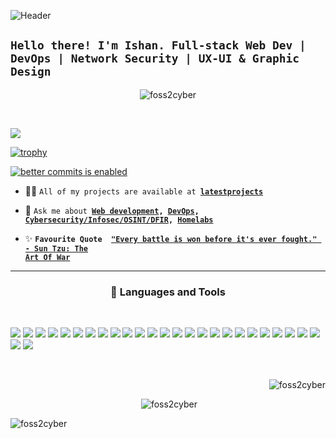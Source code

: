 ![Header](https://user-images.githubusercontent.com/74038190/221352987-68da234d-4d62-4e9d-9d7f-098dc657c2dc.gif)

## `Hello there! I'm Ishan. Full-stack Web Dev | DevOps | Network Security | UX-UI & Graphic Design`

<p align="center"><img src="https://user-images.githubusercontent.com/74038190/216644497-1951db19-8f3d-4e44-ac08-8e9d7e0d94a7.gif" alt="foss2cyber" /></p>
<br />

![](https://komarev.com/ghpvc/?username=foss2cyber&color=blue&style=for-the-badge)
<br />

[![trophy](https://github-profile-trophy.vercel.app/?username=foss2cyber&theme=radical)](https://github.com/foss2cyber)
<br />

[![better commits is enabled](https://img.shields.io/badge/better--commits-enabled?style=for-the-badge&logo=git&color=a6e3a1&logoColor=D9E0EE&labelColor=302D41)](https://github.com/Everduin94/better-commits)
<br />

- 👨‍💻&nbsp;<code>All of my projects are available at **[latestprojects](https://yourishanvelle.dev/#projects)**</code>

- 💬&nbsp;<code>Ask me about **[Web development](), [DevOps](), [Cybersecurity/Infosec/OSINT/DFIR](), [Homelabs]()**</code>

- ✨&nbsp;<code>**Favourite Quote**&nbsp; **["Every battle is won before it's ever fought." - Sun Tzu: The Art Of War]()**</code>

---

### <p align="center">🧰&nbsp;Languages and Tools</p>

<br />

![](https://img.shields.io/badge/Python-informational?style=for-the-badge&logo=python&logoColor=slategrey&color=bisque)
![](https://img.shields.io/badge/C-informational?style=for-the-badge&logo=c&logoColor=E95521&color=bisque)
![](https://img.shields.io/badge/HTML5-informational?style=for-the-badge&logo=html5&logoColor=E95521&color=bisque)
![](https://img.shields.io/badge/CSS3-informational?style=for-the-badge&logo=css3&logoColor=167BBC&color=bisque)
![](https://img.shields.io/badge/JavaScript-informational?style=for-the-badge&logo=JavaScript&logoColor=FFBF00&color=bisque)
![](https://img.shields.io/badge/NodeJS-informational?style=for-the-badge&logo=node.js&logoColor=43853d&color=bisque)
![](https://img.shields.io/badge/React-informational?style=for-the-badge&logo=react&logoColor=149ECA&color=bisque)
![](https://img.shields.io/badge/MySQL-informational?style=for-the-badge&logo=mysql&logoColor=darkblue&color=bisque)
![](https://img.shields.io/badge/PostgreSQL-informational?style=for-the-badge&logo=postgresql&logoColor=darkslategrey&color=bisque)
![](https://img.shields.io/badge/Git-informational?style=for-the-badge&logo=git&logoColor=161B22&color=bisque)
![](https://img.shields.io/badge/Neovim-informational?style=for-the-badge&logo=neovim&logoColor=12BC00&color=bisque)
![](https://img.shields.io/badge/Notion-informational?style=for-the-badge&logo=notion&logoColor=black&color=bisque)
![](https://img.shields.io/badge/Webflow-informational?style=for-the-badge&logo=webflow&logoColor=111&color=bisque)
![](https://img.shields.io/badge/Figma-informational?style=for-the-badge&logo=figma&logoColor=magenta&color=bisque)
![](https://img.shields.io/badge/Penpot-informational?style=for-the-badge&logo=penpot&logoColor=111&color=bisque)
![](https://img.shields.io/badge/Inkscape-informational?style=for-the-badge&logo=inkscape&logoColor=111&color=bisque)
![](https://img.shields.io/badge/Framer-informational?style=for-the-badge&logo=framer&logoColor=black&color=bisque)
![](https://img.shields.io/badge/GIMP-informational?style=for-the-badge&logo=gimp&logoColor=darkslategrey&color=bisque)
![](https://img.shields.io/badge/Svelte-informational?style=for-the-badge&logo=svelte&logoColor=orangered&color=bisque)
![](https://img.shields.io/badge/TailwindCSS-informational?style=for-the-badge&logo=tailwindcss&logoColor=38BCF8&color=bisque)
![](https://img.shields.io/badge/Bootstrap-informational?style=for-the-badge&logo=bootstrap&logoColor=8411F9&color=bisque)
![](https://img.shields.io/badge/Bulma-informational?style=for-the-badge&logo=bulma&logoColor=00D1B2&color=bisque)
![](https://img.shields.io/badge/NextJS-informational?style=for-the-badge&logo=next.js&logoColor=000000&color=bisque)
![](https://img.shields.io/badge/Astro-informational?style=for-the-badge&logo=astro&logoColor=lightgrey&color=bisque)
![](https://img.shields.io/badge/Gatsby-informational?style=for-the-badge&logo=gatsby&logoColor=663399&color=bisque)
![](https://img.shields.io/badge/Docker-informational?style=for-the-badge&logo=docker&logoColor=086DD7&color=bisque)
![](https://img.shields.io/badge/11ty-informational?style=for-the-badge&logo=eleventy&logoColor=111&color=bisque)

<br />

<p align="right"><img src="https://github-readme-stats.vercel.app/api/top-langs?username=foss2cyber&show_icons=true&locale=en&layout=compact&theme=dark" alt="foss2cyber" color="purple" /></p>

<p align="center">&nbsp;<img src="https://github-readme-stats.vercel.app/api?username=foss2cyber&show_icons=true&locale=en&theme=dark" alt="foss2cyber" /></p>

<p align="left"><img src="https://github-readme-streak-stats.herokuapp.com/?user=foss2cyber&theme=dark" alt="foss2cyber" /></p>
<br />
